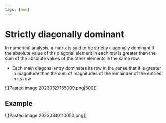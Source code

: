 ```yaml
---
tags: [num]
---
```

# Strictly diagonally dominant
In numerical analysis, a matrix is said to be strictly diagonally dominant if the absolute value of the diagonal element in each row is greater than the sum of the absolute values of the other elements in the same row.
- Each main diagonal entry dominates its row in the sense that it is greater in magnitude than the sum of magnitudes of the remainder of the entries in its row

![[Pasted image 20230327155009.png|500]]

## Example
![[Pasted image 20230330110050.png]]
